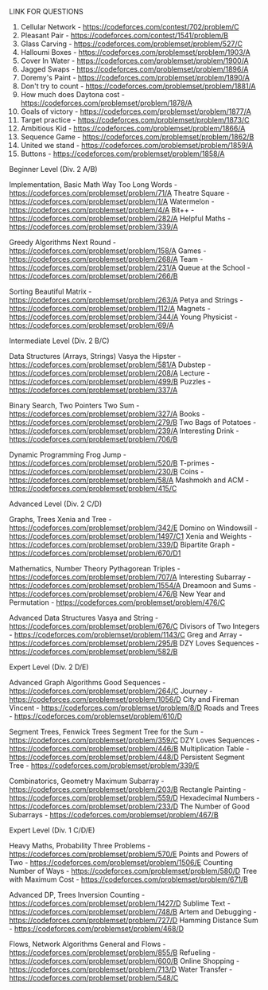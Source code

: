 LINK FOR QUESTIONS

1. Cellular Network - https://codeforces.com/contest/702/problem/C
2. Pleasant Pair - https://codeforces.com/contest/1541/problem/B
3. Glass Carving - https://codeforces.com/problemset/problem/527/C
4. Halloumi Boxes - https://codeforces.com/problemset/problem/1903/A
5. Cover In Water - https://codeforces.com/problemset/problem/1900/A
6. Jagged Swaps - https://codeforces.com/problemset/problem/1896/A
7. Doremy's Paint - https://codeforces.com/problemset/problem/1890/A
8. Don't try to count - https://codeforces.com/problemset/problem/1881/A
9. How much does Daytona cost - https://codeforces.com/problemset/problem/1878/A
10. Goals of victory - https://codeforces.com/problemset/problem/1877/A
11. Target practice - https://codeforces.com/problemset/problem/1873/C
12. Ambitious Kid - https://codeforces.com/problemset/problem/1866/A
13. Sequence Game - https://codeforces.com/problemset/problem/1862/B
14. United we stand - https://codeforces.com/problemset/problem/1859/A
15. Buttons - https://codeforces.com/problemset/problem/1858/A

Beginner Level (Div. 2 A/B)

Implementation, Basic Math
Way Too Long Words - https://codeforces.com/problemset/problem/71/A
Theatre Square - https://codeforces.com/problemset/problem/1/A
Watermelon - https://codeforces.com/problemset/problem/4/A
Bit++ - https://codeforces.com/problemset/problem/282/A
Helpful Maths - https://codeforces.com/problemset/problem/339/A

Greedy Algorithms
Next Round - https://codeforces.com/problemset/problem/158/A
Games - https://codeforces.com/problemset/problem/268/A
Team - https://codeforces.com/problemset/problem/231/A
Queue at the School - https://codeforces.com/problemset/problem/266/B

Sorting
Beautiful Matrix - https://codeforces.com/problemset/problem/263/A
Petya and Strings - https://codeforces.com/problemset/problem/112/A
Magnets - https://codeforces.com/problemset/problem/344/A
Young Physicist - https://codeforces.com/problemset/problem/69/A

Intermediate Level (Div. 2 B/C)

Data Structures (Arrays, Strings)
Vasya the Hipster - https://codeforces.com/problemset/problem/581/A
Dubstep - https://codeforces.com/problemset/problem/208/A
Lecture - https://codeforces.com/problemset/problem/499/B
Puzzles - https://codeforces.com/problemset/problem/337/A

Binary Search, Two Pointers
Two Sum - https://codeforces.com/problemset/problem/327/A
Books - https://codeforces.com/problemset/problem/279/B
Two Bags of Potatoes - https://codeforces.com/problemset/problem/239/A
Interesting Drink - https://codeforces.com/problemset/problem/706/B

Dynamic Programming
Frog Jump - https://codeforces.com/problemset/problem/520/B
T-primes - https://codeforces.com/problemset/problem/230/B
Coins - https://codeforces.com/problemset/problem/58/A
Mashmokh and ACM - https://codeforces.com/problemset/problem/415/C

Advanced Level (Div. 2 C/D)

Graphs, Trees
Xenia and Tree - https://codeforces.com/problemset/problem/342/E
Domino on Windowsill - https://codeforces.com/problemset/problem/1497/C1
Xenia and Weights - https://codeforces.com/problemset/problem/339/D
Bipartite Graph - https://codeforces.com/problemset/problem/670/D1

Mathematics, Number Theory
Pythagorean Triples - https://codeforces.com/problemset/problem/707/A
Interesting Subarray - https://codeforces.com/problemset/problem/1554/A
Dreamoon and Sums - https://codeforces.com/problemset/problem/476/B
New Year and Permutation - https://codeforces.com/problemset/problem/476/C

Advanced Data Structures
Vasya and String - https://codeforces.com/problemset/problem/676/C
Divisors of Two Integers - https://codeforces.com/problemset/problem/1143/C
Greg and Array - https://codeforces.com/problemset/problem/295/B
DZY Loves Sequences - https://codeforces.com/problemset/problem/582/B

Expert Level (Div. 2 D/E)

Advanced Graph Algorithms
Good Sequences - https://codeforces.com/problemset/problem/264/C
Journey - https://codeforces.com/problemset/problem/1056/D
City and Fireman Vincent - https://codeforces.com/problemset/problem/8/D
Roads and Trees - https://codeforces.com/problemset/problem/610/D

Segment Trees, Fenwick Trees
Segment Tree for the Sum - https://codeforces.com/problemset/problem/359/C
DZY Loves Sequences - https://codeforces.com/problemset/problem/446/B
Multiplication Table - https://codeforces.com/problemset/problem/448/D
Persistent Segment Tree - https://codeforces.com/problemset/problem/339/E

Combinatorics, Geometry
Maximum Subarray - https://codeforces.com/problemset/problem/203/B
Rectangle Painting - https://codeforces.com/problemset/problem/559/D
Hexadecimal Numbers - https://codeforces.com/problemset/problem/233/D
The Number of Good Subarrays - https://codeforces.com/problemset/problem/467/B

Expert Level (Div. 1 C/D/E)

Heavy Maths, Probability
Three Problems - https://codeforces.com/problemset/problem/570/E
Points and Powers of Two - https://codeforces.com/problemset/problem/1506/E
Counting Number of Ways - https://codeforces.com/problemset/problem/580/D
Tree with Maximum Cost - https://codeforces.com/problemset/problem/671/B

Advanced DP, Trees
Inversion Counting - https://codeforces.com/problemset/problem/1427/D
Sublime Text - https://codeforces.com/problemset/problem/748/B
Artem and Debugging - https://codeforces.com/problemset/problem/727/D
Hamming Distance Sum - https://codeforces.com/problemset/problem/468/D

Flows, Network Algorithms
General and Flows - https://codeforces.com/problemset/problem/855/B
Refueling - https://codeforces.com/problemset/problem/600/B
Online Shopping - https://codeforces.com/problemset/problem/713/D
Water Transfer - https://codeforces.com/problemset/problem/548/C
